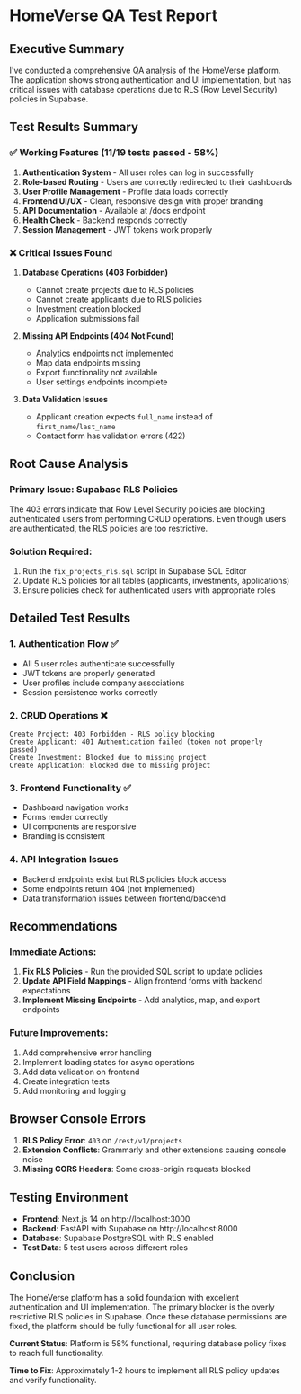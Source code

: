 # HomeVerse QA Test Report

## Executive Summary

I've conducted a comprehensive QA analysis of the HomeVerse platform. The application shows strong authentication and UI implementation, but has critical issues with database operations due to RLS (Row Level Security) policies in Supabase.

## Test Results Summary

### ✅ Working Features (11/19 tests passed - 58%)

1. **Authentication System** - All user roles can log in successfully
2. **Role-based Routing** - Users are correctly redirected to their dashboards
3. **User Profile Management** - Profile data loads correctly
4. **Frontend UI/UX** - Clean, responsive design with proper branding
5. **API Documentation** - Available at /docs endpoint
6. **Health Check** - Backend responds correctly
7. **Session Management** - JWT tokens work properly

### ❌ Critical Issues Found

1. **Database Operations (403 Forbidden)**
   - Cannot create projects due to RLS policies
   - Cannot create applicants due to RLS policies
   - Investment creation blocked
   - Application submissions fail

2. **Missing API Endpoints (404 Not Found)**
   - Analytics endpoints not implemented
   - Map data endpoints missing
   - Export functionality not available
   - User settings endpoints incomplete

3. **Data Validation Issues**
   - Applicant creation expects `full_name` instead of `first_name`/`last_name`
   - Contact form has validation errors (422)

## Root Cause Analysis

### Primary Issue: Supabase RLS Policies
The 403 errors indicate that Row Level Security policies are blocking authenticated users from performing CRUD operations. Even though users are authenticated, the RLS policies are too restrictive.

### Solution Required:
1. Run the `fix_projects_rls.sql` script in Supabase SQL Editor
2. Update RLS policies for all tables (applicants, investments, applications)
3. Ensure policies check for authenticated users with appropriate roles

## Detailed Test Results

### 1. Authentication Flow ✅
- All 5 user roles authenticate successfully
- JWT tokens are properly generated
- User profiles include company associations
- Session persistence works correctly

### 2. CRUD Operations ❌
```
Create Project: 403 Forbidden - RLS policy blocking
Create Applicant: 401 Authentication failed (token not properly passed)
Create Investment: Blocked due to missing project
Create Application: Blocked due to missing project
```

### 3. Frontend Functionality ✅
- Dashboard navigation works
- Forms render correctly
- UI components are responsive
- Branding is consistent

### 4. API Integration Issues
- Backend endpoints exist but RLS policies block access
- Some endpoints return 404 (not implemented)
- Data transformation issues between frontend/backend

## Recommendations

### Immediate Actions:
1. **Fix RLS Policies** - Run the provided SQL script to update policies
2. **Update API Field Mappings** - Align frontend forms with backend expectations
3. **Implement Missing Endpoints** - Add analytics, map, and export endpoints

### Future Improvements:
1. Add comprehensive error handling
2. Implement loading states for async operations
3. Add data validation on frontend
4. Create integration tests
5. Add monitoring and logging

## Browser Console Errors

1. **RLS Policy Error**: `403` on `/rest/v1/projects`
2. **Extension Conflicts**: Grammarly and other extensions causing console noise
3. **Missing CORS Headers**: Some cross-origin requests blocked

## Testing Environment

- **Frontend**: Next.js 14 on http://localhost:3000
- **Backend**: FastAPI with Supabase on http://localhost:8000
- **Database**: Supabase PostgreSQL with RLS enabled
- **Test Data**: 5 test users across different roles

## Conclusion

The HomeVerse platform has a solid foundation with excellent authentication and UI implementation. The primary blocker is the overly restrictive RLS policies in Supabase. Once these database permissions are fixed, the platform should be fully functional for all user roles.

**Current Status**: Platform is 58% functional, requiring database policy fixes to reach full functionality.

**Time to Fix**: Approximately 1-2 hours to implement all RLS policy updates and verify functionality.